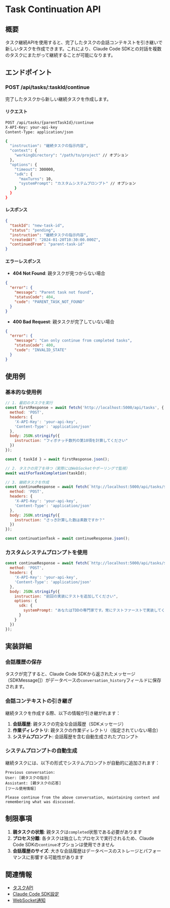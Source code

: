 # Task Continuation API

## 概要

タスク継続APIを使用すると、完了したタスクの会話コンテキストを引き継いで新しいタスクを作成できます。これにより、Claude Code SDKとの対話を複数のタスクにまたがって継続することが可能になります。

## エンドポイント

### POST /api/tasks/:taskId/continue

完了したタスクから新しい継続タスクを作成します。

#### リクエスト

```bash
POST /api/tasks/{parentTaskId}/continue
X-API-Key: your-api-key
Content-Type: application/json

{
  "instruction": "継続タスクの指示内容",
  "context": {
    "workingDirectory": "/path/to/project" // オプション
  },
  "options": {
    "timeout": 300000,
    "sdk": {
      "maxTurns": 10,
      "systemPrompt": "カスタムシステムプロンプト" // オプション
    }
  }
}
```

#### レスポンス

```json
{
  "taskId": "new-task-id",
  "status": "pending",
  "instruction": "継続タスクの指示内容",
  "createdAt": "2024-01-20T10:30:00.000Z",
  "continuedFrom": "parent-task-id"
}
```

#### エラーレスポンス

- **404 Not Found**: 親タスクが見つからない場合
```json
{
  "error": {
    "message": "Parent task not found",
    "statusCode": 404,
    "code": "PARENT_TASK_NOT_FOUND"
  }
}
```

- **400 Bad Request**: 親タスクが完了していない場合
```json
{
  "error": {
    "message": "Can only continue from completed tasks",
    "statusCode": 400,
    "code": "INVALID_STATE"
  }
}
```

## 使用例

### 基本的な使用例

```javascript
// 1. 最初のタスクを実行
const firstResponse = await fetch('http://localhost:5000/api/tasks', {
  method: 'POST',
  headers: {
    'X-API-Key': 'your-api-key',
    'Content-Type': 'application/json'
  },
  body: JSON.stringify({
    instruction: "フィボナッチ数列の第10項を計算してください"
  })
});

const { taskId } = await firstResponse.json();

// 2. タスクの完了を待つ（実際にはWebSocketやポーリングで監視）
await waitForTaskCompletion(taskId);

// 3. 継続タスクを作成
const continueResponse = await fetch(`http://localhost:5000/api/tasks/${taskId}/continue`, {
  method: 'POST',
  headers: {
    'X-API-Key': 'your-api-key',
    'Content-Type': 'application/json'
  },
  body: JSON.stringify({
    instruction: "さっき計算した数は素数ですか？"
  })
});

const continuationTask = await continueResponse.json();
```

### カスタムシステムプロンプトを使用

```javascript
const continueResponse = await fetch(`http://localhost:5000/api/tasks/${taskId}/continue`, {
  method: 'POST',
  headers: {
    'X-API-Key': 'your-api-key',
    'Content-Type': 'application/json'
  },
  body: JSON.stringify({
    instruction: "前回の実装にテストを追加してください",
    options: {
      sdk: {
        systemPrompt: "あなたはTDDの専門家です。常にテストファーストで実装してください。"
      }
    }
  })
});
```

## 実装詳細

### 会話履歴の保存

タスクが完了すると、Claude Code SDKから返されたメッセージ（SDKMessage[]）がデータベースの`conversation_history`フィールドに保存されます。

### 会話コンテキストの引き継ぎ

継続タスクを作成する際、以下の情報が引き継がれます：

1. **会話履歴**: 親タスクの完全な会話履歴（SDKメッセージ）
2. **作業ディレクトリ**: 親タスクの作業ディレクトリ（指定されていない場合）
3. **システムプロンプト**: 会話履歴を含む自動生成されたプロンプト

### システムプロンプトの自動生成

継続タスクには、以下の形式でシステムプロンプトが自動的に追加されます：

```
Previous conversation:
User: [親タスクの指示]
Assistant: [親タスクの応答]
[ツール使用情報]

Please continue from the above conversation, maintaining context and remembering what was discussed.
```

## 制限事項

1. **親タスクの状態**: 親タスクは`completed`状態である必要があります
2. **プロセス分離**: 各タスクは独立したプロセスで実行されるため、Claude Code SDKの`continue`オプションは使用できません
3. **会話履歴のサイズ**: 大きな会話履歴はデータベースのストレージとパフォーマンスに影響する可能性があります

## 関連情報

- [タスクAPI](./tasks.md)
- [Claude Code SDK設定](./claude-code-sdk.md)
- [WebSocket通知](./websocket.md)